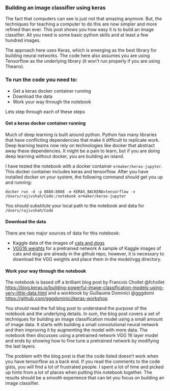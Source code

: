 
### Building an image classifier using keras

The fact that computers can see is just not that amazing anymore.  But, the techniques for teaching a computer to do this are now simpler and more refined than ever.  This post shows you how easy it is to build an image classifier.  All you need is some basic python skills and at least a few hundred images.  
  
The approach here uses Keras, which is emerging as the best library for building neural networks. The code here also assumes you are using Tensorflow as the underlying library (it won’t run properly if you are using Theano).  
  
### To run the code you need to:  
- Get a keras docker container running  
- Download the data  
- Work your way through the notebook  

Lets step through each of these steps

#### Get a keras docker container running  
Much of deep learning is built around python. Python has many libraries that have conflicting dependencies that make it difficult to replicate work. Deep learning teams now rely on technologies like docker that abstract away these dependencies.  It might be a pain to learn, but if you are doing deep learning without docker, you are building an island.  
  
I have tested the notebook with a docker container `ermaker/keras-jupyter`.  This docker container includes keras and tensorflow.  After you have installed docker on your system, the following command should get you up and running:  

`docker run -d -p 8888:8888 -e KERAS_BACKEND=tensorflow -v /Users/rajivshah/Code:/notebook ermaker/keras-jupyter`  

You should substitute your local path to the notebook and data for `/Users/rajivshah/Code`  

#### Download the data  
There are two major sources of data for this notebook:  
- Kaggle data of the images of [cats and dogs](https://www.kaggle.com/c/dogs-vs-cats/data)  
- [VGG16 weights](https://gist.github.com/baraldilorenzo/07d7802847aaad0a35d3) for a pretrained network 
A sample of Kaggle images of cats and dogs are already in the github repo, however, it is necessary to download the VGG weights and place them in the model/vgg directory.  

#### Work your way through the notebook
The notebook is based off a brilliant blog post by Francois Chollet @fchollet https://blog.keras.io/building-powerful-image-classification-models-using-very-little-data.html and a workbook by Guillaume Dominici @gggdomi https://github.com/gggdominici/keras-workshop  

You should read the full blog post to understand the purpose of the notebook and the underlying details.  In sum, the blog post covers a set of techniques for building an image classification model using a small amount of image data.  It starts with building a small convolutional neural network and then improving it by augmenting the model with more data.  The notebook then discusses using a pretrained network VGG 16 layer model and ends by showing how to fine tune a pretrained network by modifying the last layers.  
  
The problem with the blog post is that the code listed doesn’t work when you have tensorflow as a back end.  If you read the comments to the code gists, you will find a lot of frustrated people.  I spent a lot of time and picked up hints from a lot of places when putting this notebook together. The results should be a smooth experience that can let you focus on building an image classifier.
